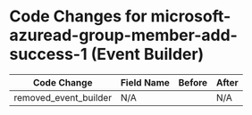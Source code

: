 # Code Changes for microsoft-azuread-group-member-add-success-1 (Event Builder)

| Code Change | Field Name | Before | After |
|-------------|------------|--------|-------|
| removed_event_builder | N/A |  | N/A |